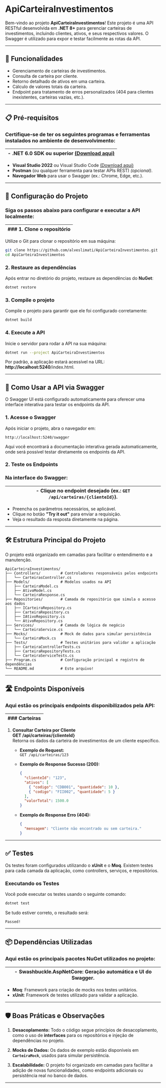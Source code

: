 # **ApiCarteiraInvestimentos**

Bem-vindo ao projeto **ApiCarteiraInvestimentos**! Este projeto é uma API RESTful desenvolvida em **.NET 8+** para gerenciar carteiras de investimentos, incluindo clientes, ativos, e seus respectivos valores. O Swagger é utilizado para expor e testar facilmente as rotas da API.

---

## **🚀 Funcionalidades**

- Gerenciamento de carteiras de investimentos.
- Consulta de carteira por cliente.
- Retorno detalhado de ativos em uma carteira.
- Cálculo de valores totais da carteira.
- Endpoint para tratamento de erros personalizados (404 para clientes inexistentes, carteiras vazias, etc.).

---

## **📋 Pré-requisitos**

### Certifique-se de ter os seguintes programas e ferramentas instalados no ambiente de desenvolvimento:

| - **.NET 6.0 SDK ou superior** [(Download aqui)](https://dotnet.microsoft.com/download) |
|---|


- **Visual Studio 2022** ou Visual Studio Code [(Download aqui)](https://visualstudio.microsoft.com/)
- **Postman** (ou qualquer ferramenta para testar APIs REST) *(opcional)*.
- **Navegador Web** para usar o Swagger (ex.: Chrome, Edge, etc.).

---

## **🔧 Configuração do Projeto**

### Siga os passos abaixo para configurar e executar a API localmente:

| ### **1. Clone o repositório** |
|---|


Utilize o Git para clonar o repositório em sua máquina:

```bash
git clone https://github.com/alveslimati/ApiCarteiraInvestimentos.git
cd ApiCarteiraInvestimentos
```

### **2. Restaure as dependências**
Após entrar no diretório do projeto, restaure as dependências do **NuGet**:

```bash
dotnet restore
```

### **3. Compile o projeto**
Compile o projeto para garantir que ele foi configurado corretamente:

```bash
dotnet build
```

### **4. Execute a API**
Inicie o servidor para rodar a API na sua máquina:

```bash
dotnet run --project ApiCarteiraInvestimentos
```

Por padrão, a aplicação estará acessível na URL: **http://localhost:5240**/index.html.

---

## **📖 Como Usar a API via Swagger**

O Swagger UI está configurado automaticamente para oferecer uma interface interativa para testar os endpoints da API.

### **1. Acesse o Swagger**
Após iniciar o projeto, abra o navegador em:

```text
http://localhost:5240/swagger
```

Aqui você encontrará a documentação interativa gerada automaticamente, onde será possível testar diretamente os endpoints da API.

### **2. Teste os Endpoints**
### Na interface do Swagger:

| - Clique no **endpoint** desejado (ex.: `GET /api/carteiras/{clienteId}`). |
|---|


- Preencha os parâmetros necessários, se aplicável.
- Clique no botão **"Try it out"** para enviar a requisição.
- Veja o resultado da resposta diretamente na página.

---

## **🛠 Estrutura Principal do Projeto**

O projeto está organizado em camadas para facilitar o entendimento e a manutenção.

```
ApiCarteiraInvestimentos/
├── Controllers/         # Controladores responsáveis pelos endpoints
│   └── CarteirasController.cs
├── Models/              # Modelos usados na API
│   ├── CarteiraModel.cs
│   ├── AtivoModel.cs
│   └── CarteiraResponse.cs
├── Repositories/        # Camada de repositório que simula o acesso aos dados
│   ├── ICarteiraRepository.cs
│   ├── CarteiraRepository.cs
│   ├── IAtivoRepository.cs
│   └── AtivoRepository.cs
├── Services/            # Camada de lógica de negócio
│   └── CarteiraService.cs
├── Mocks/               # Mock de dados para simular persistência
│   └── CarteiraMock.cs
├── Tests/               # Testes unitários para validar a aplicação
│   ├── CarteiraControllerTests.cs
│   ├── CarteiraRepositoryTests.cs
│   └── CarteiraServiceTests.cs
├── Program.cs           # Configuração principal e registro de dependências
└── README.md            # Este arquivo!
```

---

## **🛣️ Endpoints Disponíveis**

### Aqui estão os principais endpoints disponibilizados pela API:

| ### **Carteiras** |
|---|


1. **Consultar Carteira por Cliente**  
   **GET /api/carteiras/{clienteId}**  
   Retorna os dados da carteira de investimentos de um cliente específico.

   - **Exemplo de Request:**  
     `GET /api/carteiras/123`

   - **Exemplo de Response Sucesso (200):**
     ```json
     {
       "clienteId": "123",
       "ativos": [
         { "codigo": "CDB001", "quantidade": 10 },
         { "codigo": "FII002", "quantidade": 5 }
       ],
       "valorTotal": 1500.0
     }
     ```

   - **Exemplo de Response Erro (404):**
     ```json
     {
       "mensagem": "Cliente não encontrado ou sem carteira."
     }
     ```

---

## **✅ Testes**

Os testes foram configurados utilizando o **xUnit** e o **Moq**. Existem testes para cada camada da aplicação, como controllers, serviços, e repositórios.

### **Executando os Testes**
Você pode executar os testes usando o seguinte comando:

```bash
dotnet test
```

Se tudo estiver correto, o resultado será:

```text
Passed!
```

---

## **📦 Dependências Utilizadas**

### Aqui estão os principais pacotes NuGet utilizados no projeto:

| - **Swashbuckle.AspNetCore**: Geração automática e UI do Swagger. |
|---|


- **Moq**: Framework para criação de mocks nos testes unitários.
- **xUnit**: Framework de testes utilizado para validar a aplicação.

---

## **🛡️ Boas Práticas e Observações**

1. **Desacoplamento:** 
   Todo o código segue princípios de desacoplamento, como o uso de **interfaces** para os repositórios e injeção de dependências no projeto.

2. **Mocks de Dados:** 
   Os dados de exemplo estão disponíveis em **`CarteiraMock`**, usados para simular persistência.

3. **Escalabilidade:** 
   O projeto foi organizado em camadas para facilitar a adição de novas funcionalidades, como endpoints adicionais ou persistência real no banco de dados.

---
